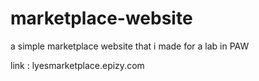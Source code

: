 # marketplace-website
 a simple marketplace website that i made for a lab in PAW

 link : lyesmarketplace.epizy.com
